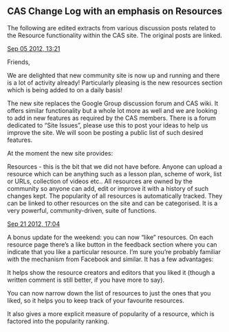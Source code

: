 
## CAS Change Log with an emphasis on Resources

The following are edited extracts from various discussion posts related to the Resource functionality within the CAS site. The original posts are linked.

[Sep 05 2012, 13:21](http://community.computingatschool.org.uk/forums/1/topics/99#post_593)

Friends,

We are delighted that new community site is now up and running and there is a lot of activity already! Particularly pleasing is the new resources section which is being added to on a daily basis!

The new site replaces the Google Group discussion forum and CAS wiki. It offers similar functionality but a whole lot more as well and we are looking to add in new features as required by the CAS members. There is a forum dedicated to “Site Issues”, please use this to post your ideas to help us improve the site. We will soon be posting a public list of such desired features.

At the moment the new site provides:

Resources - this is the bit that we did not have before. Anyone can upload a resource which can be anything such as a lesson plan, scheme of work, list or URLs, collection of videos etc.. All resources are owned by the community so anyone can add, edit or improve it with a history of such changes kept. The popularity of all resources is automatically tracked. They can be linked to other resources on the site and can be categorised. It is a very powerful, community-driven, suite of functions.

[Sep 21 2012, 17:04](http://community.computingatschool.org.uk/forums/2/topics/190#post_1123)

A bonus update for the weekend: you can now “like” resources. On each resource page there’s a like button in the feedback section where you can indicate that you like a particular resource. I’m sure you’re probably familiar with the mechanism from Facebook and similar. It has a few advantages:

It helps show the resource creators and editors that you liked it (though a written comment is still better, if you have more to say).

You can now narrow down the list of resources to just the ones that you liked, so it helps you to keep track of your favourite resources.

It also gives a more explicit measure of popularity of a resource, which is factored into the popularity ranking.

